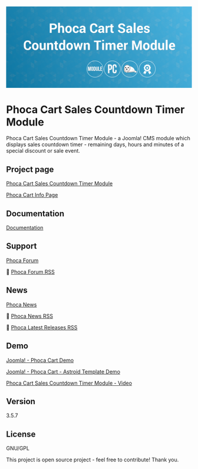 



![Phoca Cart Sales Countdown Timer Module](https://github.com/PhocaCz/PhocaCartSalesCountdownTimerModule/blob/master/mod_phocacart_sales_countdown_timer.png)

# Phoca Cart Sales Countdown Timer Module



Phoca Cart Sales Countdown Timer Module - a Joomla! CMS module which displays sales countdown timer - remaining days, hours and minutes of a special discount or sale event.



## Project page

[Phoca Cart Sales Countdown Timer Module](https://www.phoca.cz/phoca-cart-sales-countdown-timer-module)

[Phoca Cart Info Page](https://www.phoca.cz/project/phocacart-joomla-ecommerce)



## Documentation

[Documentation](https://www.phoca.cz/documentation/)





## Support

[Phoca Forum](https://www.phoca.cz/forum)

:bell: [Phoca Forum RSS](https://www.phoca.cz/forum/app.php/feed)



## News

[Phoca News](https://www.phoca.cz/news)

:bell: [Phoca News RSS](https://www.phoca.cz/news?format=feed&type=rss)

:bell: [Phoca Latest Releases RSS](https://www.phoca.cz/download/feed/111?format=feed&type=rss)



## Demo

[Joomla! - Phoca Cart Demo](https://www.phoca.cz/phocacartdemo/)

[Joomla! - Phoca Cart - Astroid Template Demo](https://www.phoca.cz/phocacartdemo/astroid/)

[Phoca Cart Sales Countdown Timer Module - Video](https://youtu.be/Wn3THsvE91Q)



## Version

3.5.7



## License

GNU/GPL



This project is open source project - feel free to contribute! Thank you.
